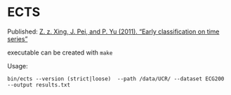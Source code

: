 # ECTS

Published: [ Z. z. Xing, J. Pei, and P. Yu (2011). “Early classification on time series”](https://doi.org/10.1007/s10115-011-0400-x)

executable can be created with `make`

Usage:
```shell
bin/ects --version (strict|loose)  --path /data/UCR/ --dataset ECG200 --output results.txt
```
